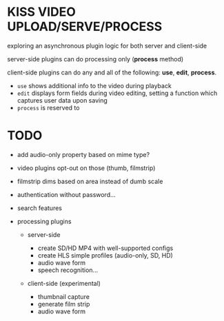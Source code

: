 # KISS VIDEO UPLOAD/SERVE/PROCESS

exploring an asynchronous plugin logic for both server and client-side

server-side plugins can do processing only (**process** method)

client-side plugins can do any and all of the following: **use**, **edit**, **process**.  

* `use` shows additional info to the video during playback
* `edit` displays form fields during video editing, setting a function which captures user data upon saving
* `process` is reserved to 



# TODO

* add audio-only property based on mime type?
* video plugins opt-out on those (thumb, filmstrip)
* filmstrip dims based on area instead of dumb scale

* authentication without password...
* search features

* processing plugins

    * server-side
        * create SD/HD MP4 with well-supported configs
        * create HLS simple profiles (audio-only, SD, HD)
        * audio wave form
        * speech recognition...
        
    * client-side (experimental)
        * thumbnail capture
        * generate film strip
        * audio wave form
